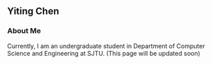 ## Yiting Chen

### About Me

Currently, I am an undergraduate student in Department of Computer Science and Engineering at SJTU. (This page will be updated soon)

